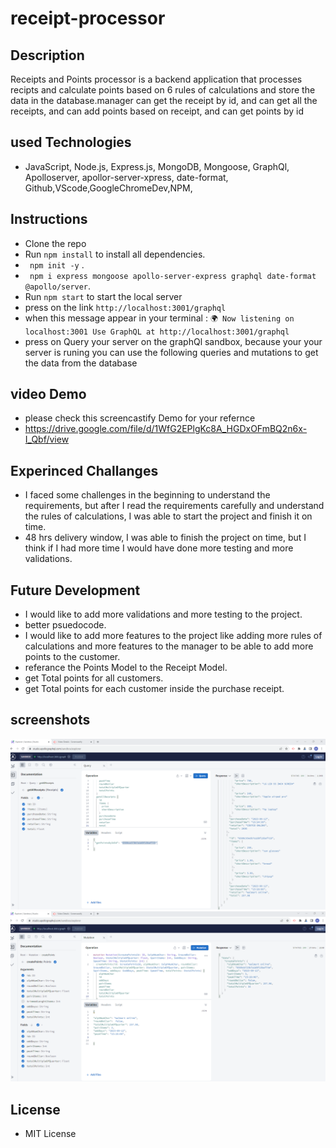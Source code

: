 # receipt-processor

## Description
Receipts and Points processor is a backend application that processes recipts and calculate points based on 6 rules of calculations and store the data in the database.manager can get the receipt by id, and can get all the receipts, and can add points based on receipt, and can get points by id

## used Technologies
- JavaScript, Node.js, Express.js, MongoDB, Mongoose, GraphQl, Apolloserver, apollor-server-xpress, date-format, Github,VScode,GoogleChromeDev,NPM, 

## Instructions
- Clone the repo
- Run `npm install` to install all dependencies.
- ` npm init -y` .
- ` npm i express mongoose apollo-server-express graphql date-format @apollo/server`.
- Run `npm start` to start the local server
- press on the link `http://localhost:3001/graphql` 
- when this message appear in your terminal :
`🌍 Now listening on localhost:3001
Use GraphQL at http://localhost:3001/graphql`
- press on Query your server on the graphQl sandbox, because your your server is runing you can use the following queries and mutations to get the data from the database

## video Demo
- please check this screencastify Demo for your refernce
- https://drive.google.com/file/d/1WfG2EPlgKc8A_HGDxOFmBQ2n6x-I_Qbf/view

## Experinced Challanges
- I faced some challenges in the beginning to understand the requirements, but after I read the requirements carefully and understand the rules of calculations, I was able to start the project and finish it on time.
- 48 hrs delivery window, I was able to finish the project on time, but I think if I had more time I would have done more testing and more validations.

## Future Development
- I would like to add more validations and more testing to the project.
- better psuedocode.
- I would like to add more features to the project like adding more rules of calculations and more features to the manager to be able to add more points to the customer.
- referance the Points Model to the  Receipt Model.
- get Total points for all customers.
- get Total points for each customer inside the purchase receipt.

## screenshots
![Getting Started](./assets/creatRecipt.png)
![Getting Started](./assets/totalPoints.png)


## License
- MIT License




